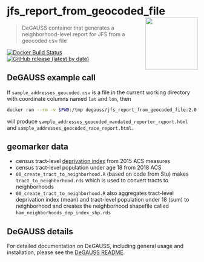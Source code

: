# jfs_report_from_geocoded_file <a href='https://degauss-org.github.io/DeGAUSS/'><img src='DeGAUSS_hex.png' align="right" height="138.5" /></a>

> DeGAUSS container that generates a neighborhood-level report for JFS from a geocoded csv file

[![Docker Build Status](https://img.shields.io/docker/automated/degauss/jfs_report_from_geocoded_file)](https://hub.docker.com/repository/docker/degauss/jfs_report_from_geocoded_file/tags)
[![GitHub release (latest by date)](https://img.shields.io/github/v/release/degauss-org/jfs_report_from_geocoded_file)](https://github.com/degauss-org/jfs_report_from_geocoded_file/releases)

## DeGAUSS example call

If `sample_addresses_geocoded.csv` is a file in the current working directory with coordinate columns named `lat` and `lon`, then

```sh
docker run --rm -v $PWD:/tmp degauss/jfs_report_from_geocoded_file:2.0.1 sample_addresses_geocoded.csv
```

will produce `sample_addresses_geocoded_mandated_reporter_report.html` and `sample_addresses_geocoded_race_report.html`.

## geomarker data

- census tract-level [deprivation index](https://geomarker.io/dep_index/) from 2015 ACS measures
- census tract-level population under age 18 from 2018 ACS
- `00_create_tract_to_neighborhood.R` (based on code from Stu) makes `tract_to_neighborhood.rds` which is used to convert tracts to neighborhoods
- `00_create_tract_to_neighborhood.R` also aggregates tract-level deprivation index (mean) and tract-level population under 18 (sum) to neighborhood and creates the neighborhood shapefile called `ham_neighborhoods_dep_index_shp.rds`

## DeGAUSS details

For detailed documentation on DeGAUSS, including general usage and installation, please see the [DeGAUSS README](https://degauss.org/).
